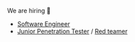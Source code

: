 We are hiring 🎉
* [Software Engineer](https://www.hvs-consulting.de/en/jobs/software-engineer/)
* [Junior Penetration Tester](https://www.hvs-consulting.de/en/jobs/junior-penetration-tester/) / [Red teamer](https://www.hvs-consulting.de/en/jobs/penetrationstester-red-teamer/)
